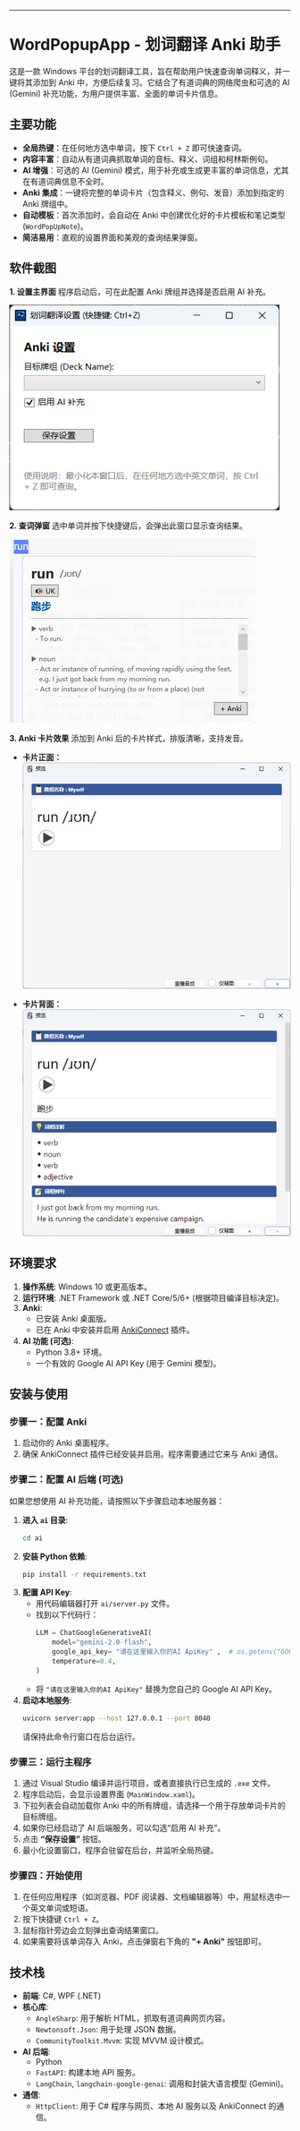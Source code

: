 
---

# WordPopupApp - 划词翻译 Anki 助手

这是一款 Windows 平台的划词翻译工具，旨在帮助用户快速查询单词释义，并一键将其添加到 Anki 中，方便后续复习。它结合了有道词典的网络爬虫和可选的 AI (Gemini) 补充功能，为用户提供丰富、全面的单词卡片信息。

## 主要功能

*   **全局热键**：在任何地方选中单词，按下 `Ctrl + Z` 即可快速查词。
*   **内容丰富**：自动从有道词典抓取单词的音标、释义、词组和柯林斯例句。
*   **AI 增强**：可选的 AI (Gemini) 模式，用于补充或生成更丰富的单词信息，尤其在有道词典信息不全时。
*   **Anki 集成**：一键将完整的单词卡片（包含释义、例句、发音）添加到指定的 Anki 牌组中。
*   **自动模板**：首次添加时，会自动在 Anki 中创建优化好的卡片模板和笔记类型 (`WordPopUpNote`)。
*   **简洁易用**：直观的设置界面和美观的查询结果弹窗。

## 软件截图

**1. 设置主界面**
程序启动后，可在此配置 Anki 牌组并选择是否启用 AI 补充。

![运行后的界面](Assets/截图0.png)

**2. 查词弹窗**
选中单词并按下快捷键后，会弹出此窗口显示查询结果。

![查询出来的单词界面](Assets/截图1.png)

**3. Anki 卡片效果**
添加到 Anki 后的卡片样式，排版清晰，支持发音。

*   **卡片正面：**
    ![Anki 卡片正面](Assets/截图2.png)

*   **卡片背面：**
    ![Anki 卡片背面](Assets/截图3.png)

## 环境要求

1.  **操作系统**: Windows 10 或更高版本。
2.  **运行环境**: .NET Framework 或 .NET Core/5/6+ (根据项目编译目标决定)。
3.  **Anki**:
    *   已安装 Anki 桌面版。
    *   已在 Anki 中安装并启用 [AnkiConnect](https://ankiweb.net/shared/info/2055492159) 插件。
4.  **AI 功能 (可选)**:
    *   Python 3.8+ 环境。
    *   一个有效的 Google AI API Key (用于 Gemini 模型)。

## 安装与使用

### 步骤一：配置 Anki
1.  启动你的 Anki 桌面程序。
2.  确保 AnkiConnect 插件已经安装并启用。程序需要通过它来与 Anki 通信。

### 步骤二：配置 AI 后端 (可选)
如果您想使用 AI 补充功能，请按照以下步骤启动本地服务器：

1.  **进入 `ai` 目录**:
    ```bash
    cd ai
    ```
2.  **安装 Python 依赖**:
    ```bash
    pip install -r requirements.txt
    ```
3.  **配置 API Key**:
    *   用代码编辑器打开 `ai/server.py` 文件。
    *   找到以下代码行：
        ```python
        LLM = ChatGoogleGenerativeAI(
            model="gemini-2.0-flash",
            google_api_key= "请在这里输入你的AI ApiKey" ,  # os.getenv("GOOGLE_API_KEY"),
            temperature=0.4,
        )
        ```
    *   将 `"请在这里输入你的AI ApiKey"` 替换为您自己的 Google AI API Key。
4.  **启动本地服务**:
    ```bash
    uvicorn server:app --host 127.0.0.1 --port 8040
    ```
    请保持此命令行窗口在后台运行。

### 步骤三：运行主程序

1.  通过 Visual Studio 编译并运行项目，或者直接执行已生成的 `.exe` 文件。
2.  程序启动后，会显示设置界面 (`MainWindow.xaml`)。
3.  下拉列表会自动加载你 Anki 中的所有牌组，请选择一个用于存放单词卡片的目标牌组。
4.  如果你已经启动了 AI 后端服务，可以勾选“启用 AI 补充”。
5.  点击 **“保存设置”** 按钮。
6.  最小化设置窗口，程序会驻留在后台，并监听全局热键。

### 步骤四：开始使用

1.  在任何应用程序（如浏览器、PDF 阅读器、文档编辑器等）中，用鼠标选中一个英文单词或短语。
2.  按下快捷键 `Ctrl + Z`。
3.  鼠标指针旁边会立刻弹出查询结果窗口。
4.  如果需要将该单词存入 Anki，点击弹窗右下角的 **"+ Anki"** 按钮即可。

## 技术栈

*   **前端**: C#, WPF (.NET)
*   **核心库**:
    *   `AngleSharp`: 用于解析 HTML，抓取有道词典网页内容。
    *   `Newtonsoft.Json`: 用于处理 JSON 数据。
    *   `CommunityToolkit.Mvvm`: 实现 MVVM 设计模式。
*   **AI 后端**:
    *   Python
    *   `FastAPI`: 构建本地 API 服务。
    *   `LangChain`, `langchain-google-genai`: 调用和封装大语言模型 (Gemini)。
*   **通信**:
    *   `HttpClient`: 用于 C# 程序与网页、本地 AI 服务以及 AnkiConnect 的通信。